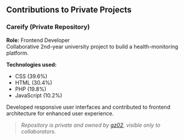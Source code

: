 ## Contributions to Private Projects

### Careify (Private Repository)
**Role:** Frontend Developer  
Collaborative 2nd-year university project to build a health-monitoring platform.

**Technologies used:**
- CSS (39.6%)
- HTML (30.4%)
- PHP (19.8%)
- JavaScript (10.2%)

Developed responsive user interfaces and contributed to frontend architecture for enhanced user experience.

> *Repository is private and owned by [gz02](https://github.com/gz02), visible only to collaborators.*
<!--
**RealClarkey/RealClarkey** is a ✨ _special_ ✨ repository because its `README.md` (this file) appears on your GitHub profile.

Here are some ideas to get you started:

- 🔭 I’m currently working on ...
- 🌱 I’m currently learning ...
- 👯 I’m looking to collaborate on ...
- 🤔 I’m looking for help with ...
- 💬 Ask me about ...
- 📫 How to reach me: ...
- 😄 Pronouns: ...
- ⚡ Fun fact: ...
-->
